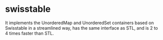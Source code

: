 # swisstable
It implements the UnorderedMap and UnorderedSet containers based on Swisstable in a streamlined way, has the same interface as STL, and is 2 to 4 times faster than STL.
